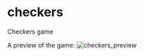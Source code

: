 # checkers
Checkers game

A preview of the game:
![checkers_preview](https://user-images.githubusercontent.com/60299267/203160716-d165133b-1314-4400-b884-edf90f550d6f.png)

